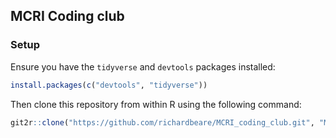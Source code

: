 ## MCRI Coding club

### Setup

Ensure you have the `tidyverse` and `devtools` packages installed:

```r
install.packages(c("devtools", "tidyverse"))
```

Then clone this repository from within R using the following command:

```r
git2r::clone("https://github.com/richardbeare/MCRI_coding_club.git", "MCRI_coding_club")
```


